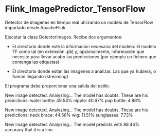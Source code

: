 # Flink_ImagePredictor_TensorFlow
Detector de imagenes en tiempo real utilizando un modelo de TensorFlow importado desde ApacheFlink

Ejecutar la clase DetectorImages. Recibe dos argumentos:

- El directorio donde esté la información necesaria del modelo: El modelo TF  como tal (en extensión .pb) y, opcionalmente, información que necesite para llevar acabo las predicciones (por ejemplo un fichero que contenga las etiquetas) 

- El directorio donde están las imagenes a analizar. Las que ya hubiera, o fueran llegando (streaming)

El programa debe proporcionar una salida del estilo:

New image detected. Analyzing...
The model has doubts. These are his predictions:
	water bottle: 49.54%
	nipple: 40.67%
	pop bottle: 4.86%

New image detected. Analyzing...
The model has doubts. These are his predictions:
	neck brace: 44.58%
	wig: 11.51%
	sunglasses: 7.73%
	
New image detected. Analyzing...
The model predicts with 99.46% accuracy that it is a lion
